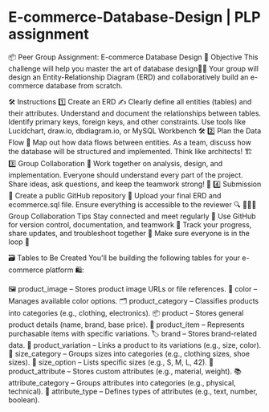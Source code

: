 # E-commerce-Database-Design | PLP assignment

📦 Peer Group Assignment: E-commerce Database Design
🎯 Objective
This challenge will help you master the art of database design🧠💾
Your group will design an Entity-Relationship Diagram (ERD) and collaboratively build an e-commerce database from scratch.

 
🛠️ Instructions
1️⃣ Create an ERD ✍️
Clearly define all entities (tables) and their attributes.
Understand and document the relationships between tables.
Identify primary keys, foreign keys, and other constraints.
Use tools like Lucidchart, draw.io, dbdiagram.io, or MySQL Workbench 🛠️
2️⃣ Plan the Data Flow 🔄
Map out how data flows between entities.
As a team, discuss how the database will be structured and implemented.
Think like architects! 🏗️
3️⃣ Group Collaboration 🤝
Work together on analysis, design, and implementation.
Everyone should understand every part of the project.
Share ideas, ask questions, and keep the teamwork strong! 💬
4️⃣ Submission 🚀
Create a public GitHub repository 📂
Upload your final ERD and ecommerce.sql file.
Ensure everything is accessible to the reviewer 🔍
🧑‍🤝‍🧑 Group Collaboration Tips
Stay connected and meet regularly 👥
Use GitHub for version control, documentation, and teamwork 📘
Track your progress, share updates, and troubleshoot together 🔧
Make sure everyone is in the loop 🧭
 

🗃️ Tables to Be Created
You'll be building the following tables for your e-commerce platform 🛍️:

🖼️ product_image – Stores product image URLs or file references.
🎨 color – Manages available color options.
🗂️ product_category – Classifies products into categories (e.g., clothing, electronics).
📦 product – Stores general product details (name, brand, base price).
🧾 product_item – Represents purchasable items with specific variations.
🏷️ brand – Stores brand-related data.
🔄 product_variation – Links a product to its variations (e.g., size, color).
📏 size_category – Groups sizes into categories (e.g., clothing sizes, shoe sizes).
📐 size_option – Lists specific sizes (e.g., S, M, L, 42).
🧵 product_attribute – Stores custom attributes (e.g., material, weight).
📚 attribute_category – Groups attributes into categories (e.g., physical, technical).
🧪 attribute_type – Defines types of attributes (e.g., text, number, boolean).

